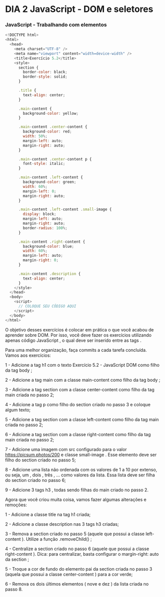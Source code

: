 # DIA 2 JavaScript - DOM e seletores


### JavaScript - Trabalhando com elementos

```javascript
<!DOCTYPE html>
<html>
  <head>
    <meta charset="UTF-8" />
    <meta name="viewport" content="width=device-width" />
    <title>Exercício 5.2</title>
    <style>
      section {
        border-color: black;
        border-style: solid;
      }

      .title {
        text-align: center;
      }

      .main-content {
        background-color: yellow;
      }

      .main-content .center-content {
        background-color: red;
        width: 50%;
        margin-left: auto;
        margin-right: auto;
      }

      .main-content .center-content p {
        font-style: italic;
      }

      .main-content .left-content {
        background-color: green;
        width: 60%;
        margin-left: 0;
        margin-right: auto;
      }

      .main-content .left-content .small-image {
        display: block;
        margin-left: auto;
        margin-right: auto;
        border-radius: 100%;
      }

      .main-content .right-content {
        background-color: blue;
        width: 60%;
        margin-left: auto;
        margin-right: 0;
      }

      .main-content .description {
        text-align: center;
      }
    </style>
  </head>
  <body>
    <script>
      // COLOQUE SEU CÓDIGO AQUI
    </script>
  </body>
</html>
```
O objetivo desses exercícios é colocar em prática o que você acabou de aprender sobre DOM. Por isso, você deve fazer os exercícios utilizando apenas código JavaScript , o qual deve ser inserido entre as tags <script> e </script> .

Para uma melhor organização, faça commits a cada tarefa concluída. Vamos aos exercícios:

1 - Adicione a tag h1 com o texto Exercício 5.2 - JavaScript DOM como filho da tag body ;

2 - Adicione a tag main com a classe main-content como filho da tag body ;

3 - Adicione a tag section com a classe center-content como filho da tag main criada no passo 2;

4 - Adicione a tag p como filho do section criado no passo 3 e coloque algum texto;

5 - Adicione a tag section com a classe left-content como filho da tag main criada no passo 2;

6 - Adicione a tag section com a classe right-content como filho da tag main criada no passo 2;

7 - Adicione uma imagem com src configurado para o valor https://picsum.photos/200 e classe small-image . Esse elemento deve ser filho do section criado no passo 5;

8 - Adicione uma lista não ordenada com os valores de 1 a 10 por extenso, ou seja, um , dois , três , ... como valores da lista. Essa lista deve ser filha do section criado no passo 6;

9 - Adicione 3 tags h3 , todas sendo filhas do main criado no passo 2.

Agora que você criou muita coisa, vamos fazer algumas alterações e remoções:

1 - Adicione a classe title na tag h1 criada;

2 - Adicione a classe description nas 3 tags h3 criadas;

3 - Remova a section criado no passo 5 (aquele que possui a classe left-content ). Utilize a função .removeChild() ;

4 - Centralize a section criado no passo 6 (aquele que possui a classe right-content ). Dica: para centralizar, basta configurar o margin-right: auto da section ;

5 - Troque a cor de fundo do elemento pai da section criada no passo 3 (aquela que possui a classe center-content ) para a cor verde;

6 - Remova os dois últimos elementos ( nove e dez ) da lista criada no passo 8.
